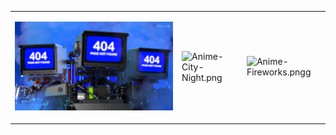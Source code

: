 <table>
  <tr>
<td>

  ![404-page_not_found.png](./404-page_not_found.png)     
</td>
<td>

  ![Anime-City-Night.png](./Anime-City-Night.png)     
</td>

<td>
  
  ![Anime-Fireworks.pngg](./Anime-Fireworks.png)     
</td>
  </tr>
</table>
